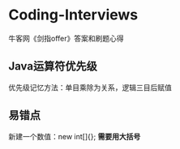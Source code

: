 # Coding-Interviews
牛客网《剑指offer》答案和刷题心得


## Java运算符优先级

优先级记忆方法：单目乘除为关系，逻辑三目后赋值

## 易错点
新建一个数值：new int[]{}; **需要用大括号**

